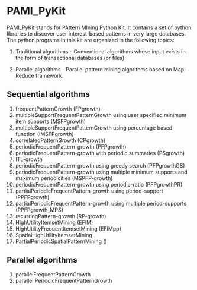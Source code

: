 # PAMI_PyKit

PAMI_PyKit stands for PAttern MIning  Python Kit. It contains a set of python libraries to discover user interest-based patterns in very large databases. The python programs in this kit are organized in the following topics:

1.  Traditional algorithms - Conventional algorithms whose input exists in the form of transactional databases (or files).

2. Parallel algorithms - Parallel pattern mining algorithms based on Map-Reduce framework.



## Sequential algorithms
1. frequentPatternGrowth (FPgrowth)
2. multipleSupportFrequentPatternGrowth using user specified minimum item supports (MSFPgrowth) 
3. multipleSupportFrequentPatternGrowth using percentage based function (IMSFPgrowth)
4. correlatedPatternGrowth (CPgrowth)
5. periodicFrequentPattern-growth (PFPgrowth)
6. periodicFrequentPattern-growth with periodic summaries (PSgrowth)
7. ITL-growth
8. periodicFrequentPattern-growth using greedy search (PFPgrowthGS)
9. periodicFrequentPattern-growth using multiple minimum supports and maximum periodicities (MSPFP-growth)
10. periodicFrequentPattern-growth using periodic-ratio (PFPgrowthPR)
11. partialPeriodicFrequentPattern-growth using period-support (PPFPgrowth)
12. partialPeriodicFrequentPattern-growth using multiple period-supports (PPFPgrowth_MPS)
13. recurringPattern-growth (RP-growth)
14. HighUtilityItemsetMining (EFIM)
15. HighUtilityFrequentItemsetMining (EFIMpp)
16. SpatialHighUtilityItemsetMining  
17. PartialPeriodicSpatialPatternMining ()
## Parallel algorithms
1. parallelFrequentPatternGrowth
2. parallel PeriodicFrequentPatternGrowth

